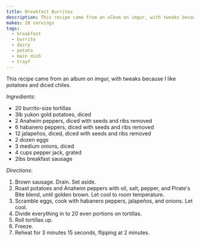 ```yaml
---
title: Breakfast Burritos
description: This recipe came from an album on imgur, with tweaks because I like potatoes and diced chiles.
makes: 20 servings
tags:
  - breakfast
  - burrito
  - dairy
  - potato
  - main dish
  - trayf
---
```

This recipe came from an album on imgur, with tweaks because I like potatoes and diced chiles.

*Ingredients*:
* 20 burrito-size tortillas
* 3lb yukon gold potatoes, diced
* 2 Anaheim peppers, diced with seeds and ribs removed
* 6 habanero peppers, diced with seeds and ribs removed
* 12 jalapeños, diced, diced with seeds and ribs removed
* 2 dozen eggs
* 3 medium onions, diced
* 4 cups pepper jack, grated
* 2lbs breakfast sausage

*Directions*:
1. Brown sausage. Drain. Set aside.
1. Roast potatoes and Anaheim peppers with oil, salt, pepper, and Pirate's Bite blend, until golden brown. Let cool to room temperature.
1. Scramble eggs, cook with habanero peppers, jalapeños, and onions. Let cool.
1. Divide everything in to 20 even portions on tortillas.
1. Roll tortillas up.
1. Freeze.
1. Reheat for 3 minutes 15 seconds, flipping at 2 minutes.